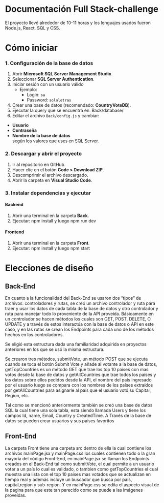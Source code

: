 # Documentación Full Stack-challenge
El proyecto llevó alrededor de 10-11 horas y los lenguajes usados fueron Node.js, React, SQL y CSS.
# Cómo iniciar

### 1. Configuración de la base de datos
1. Abrir **Microsoft SQL Server Management Studio**.  
2. Seleccionar **SQL Server Authentication**.  
3. Iniciar sesión con un usuario válido  
   - Ejemplo:  
     - Login: `sa`  
     - Password: `sololetras`  
4. Crear una base de datos (recomendado: **CountryVoteDB**).  
5. Ejecutar la query que se encuentra en: Back/database/
6. Editar el archivo `Back/config.js` y cambiar:
- **Usuario**  
- **Contraseña**  
- **Nombre de la base de datos**  
según los valores que uses en SQL Server.  

### 2. Descargar y abrir el proyecto
1. Ir al repositorio en GitHub.  
2. Hacer clic en el botón **Code > Download ZIP**.  
3. Descomprimir el archivo descargado.  
4. Abrir la carpeta en **Visual Studio Code**.  

### 3. Instalar dependencias y ejecutar

#### Backend
1. Abrir una terminal en la carpeta **Back**.  
2. Ejecutar: npm install y luego npm run dev

#### Frontend
1. Abrir una terminal en la carpeta **Front**.  
2. Ejecutar: npm install y luego npm start

# Elecciones de diseño
## Back-End
En cuanto a la funcionalidad del Back-End se usaron dos “tipos” de archivos: controladores y rutas, se creó un archivo controlador y ruta para traer y usar los datos de cada tabla de la base de datos y otro controlador y ruta para manejar todo lo proveniente de la API proveída. 
Básicamente en un controlador se hacen métodos los cuales son GET, POST, DELETE, O UPDATE y a través de estos interactúa con la base de datos o API en este caso, y en las rutas se crean los Endpoints para cada uno de los métodos hechos en los controladores.

Se eligió esta estructura dada una familiaridad adquirida en proyectos anteriores en los que se usó la misma estructura.

Se crearon tres métodos, submitVote, un método POST que se ejecuta cuando se toca el botón Submit Vote y añade al votante a la base de datos, getTopCountries es un método GET que trae los top 10 paises con mas votos desde la base de datos y getAllCountries que trae todos los países y los datos sobre ellos pedidos desde la API, el nombre del país ingresado por el usuario luego se compara con los nombres de los países extraídos por getAllCountries para asignarle al país que el usuario votó su Capital, Region, etc.

Tal como se mencionó anteriormente también se creó una base de datos SQL la cual tiene una sola tabla, esta siendo llamada Users y tiene los campos Id, name, Email, Country y CreatedTime. A Través de la base de datos se pueden crear usuarios y sus países favoritos

## Front-End
La carpeta Front tiene una carpeta src dentro de ella la cual contiene los archivos mainPage.jsx y mainPage.css los cuales contienen todo o la gran mayoría del código Front-End, en mainPage.jsx se llaman los Endpoints creados en el Back-End tal como submitVote, el cual permite a un usuario votar a un país lo cual es validado, o tambien como getTopCountries el cual muestra una lista con el top 10 paises mas votados que se actualizan en tiempo real y además incluye un buscador que busca por país, capital,region y sub-region. Y en mainPage.css se edita el aspecto visual de la pagina para que este tan parecido como se puede a las imágenes proveídas.







